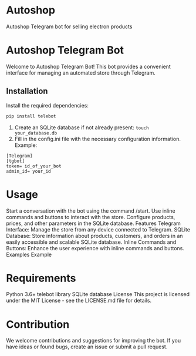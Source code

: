 # Autoshop
Autoshop Telegram bot for selling electron products

# Autoshop Telegram Bot

Welcome to Autoshop Telegram Bot! This bot provides a convenient interface for managing an automated store through Telegram.

## Installation

Install the required dependencies:

   ```bash
   pip install telebot
  ```
1. Create an SQLite database if not already present:
   `touch your_database.db`
2. Fill in the config.ini file with the necessary configuration information. Example:
 ```
[Telegram]
[tgbot]
token= id_of_your_bot
admin_id= your_id
  ```
# Usage
Start a conversation with the bot using the command /start.
Use inline commands and buttons to interact with the store.
Configure products, prices, and other parameters in the SQLite database.
Features
Telegram Interface: Manage the store from any device connected to Telegram.
SQLite Database: Store information about products, customers, and orders in an easily accessible and scalable SQLite database.
Inline Commands and Buttons: Enhance the user experience with inline commands and buttons.
Examples
Example

# Requirements
Python 3.6+
telebot library
SQLite database
License
This project is licensed under the MIT License - see the LICENSE.md file for details.

# Contribution
We welcome contributions and suggestions for improving the bot. If you have ideas or found bugs, create an issue or submit a pull request.
